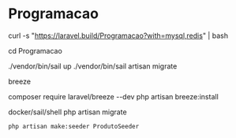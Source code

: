# Programacao
curl -s "https://laravel.build/Programacao?with=mysql,redis" | bash

cd Programacao

./vendor/bin/sail up
./vendor/bin/sail artisan migrate

breeze
 
 composer require laravel/breeze --dev
 php artisan breeze:install

docker/sail/shell
    php artisan migrate

    php artisan make:seeder ProdutoSeeder